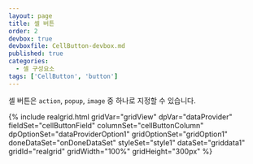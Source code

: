 ```yaml
---
layout: page
title: 셀 버튼
order: 2
devbox: true
devboxfile: CellButton-devbox.md
published: true
categories:
  - 셀 구성요소
tags: ['CellButton', 'button']
--- 
```


<script>
	var onDoneDataSet = function() {
		gridView.setDisplayOptions({rowHeight:30})

		var menu = [{
	        label: "menu1 입니다."
	    }, {
	        label: "menu2 입니다."
	    }, {
	        label: "menu3 입니다."
	    }];
	    gridView.addPopupMenu("customerPopup", menu);

	    gridView.onMenuItemClicked = function (grid, data) {
	        alert(data.label);
	    };

		gridView.onCellButtonClicked = function (grid, itemIndex, column) {
	        alert("CellButton Clicked: itemIndex=" + itemIndex + ", fieldName=" + column.fieldName);
	    };
 
    	gridView.onImageButtonClicked = function (grid, itemIndex, column, buttonIndex, name) {
	        alert("onImageButtonClicked: " + itemIndex + ", " + column.name+", " + buttonIndex + ", " + name);
	    };
	}
</script>

셀 버튼은 `action`, `popup`, `image` 중 하나로 지정할 수 있습니다.  

<p></p>
{% include realgrid.html
  gridVar="gridView"
  dpVar="dataProvider"
  fieldSet="cellButtonField"
  columnSet="cellButtonColumn"
  dpOptionSet="dataProviderOption1"
  gridOptionSet="gridOption1"
  doneDataSet="onDoneDataSet"
  styleSet="style1"
  dataSet="griddata1"
  gridId="realgrid"
  gridWidth="100%"
  gridHeight="300px" %}